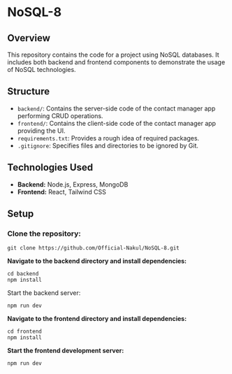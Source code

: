 # **NoSQL-8**

## Overview
This repository contains the code for a project using NoSQL databases. It includes both backend and frontend components to demonstrate the usage of NoSQL technologies.

## Structure
- `backend/`: Contains the server-side code of the contact manager app performing CRUD operations.
- `frontend/`: Contains the client-side code of the contact manager app providing the UI.
- `requirements.txt`: Provides a rough idea of required packages.
- `.gitignore`: Specifies files and directories to be ignored by Git.

## Technologies Used
- **Backend:** Node.js, Express, MongoDB
- **Frontend:** React, Tailwind CSS

## Setup

### Clone the repository:
```
git clone https://github.com/Official-Nakul/NoSQL-8.git
```
**Navigate to the backend directory and install dependencies:**
```
cd backend
npm install
```
Start the backend server:
```
npm run dev
```
**Navigate to the frontend directory and install dependencies:**
```
cd frontend
npm install
```
**Start the frontend development server:**
```
npm run dev
```
